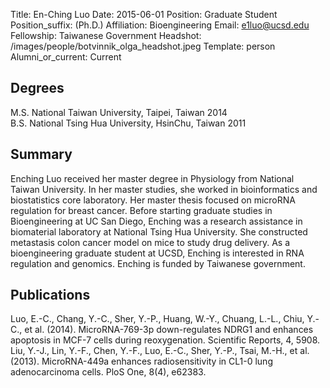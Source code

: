 Title: En-Ching Luo
Date: 2015-06-01
Position: Graduate Student
Position_suffix: (Ph.D.)
Affiliation: Bioengineering
Email: e1luo@ucsd.edu
Fellowship: Taiwanese Government
Headshot: /images/people/botvinnik_olga_headshot.jpeg
Template: person
Alumni_or_current: Current
<!-- Status: draft -->

## Degrees

M.S. National Taiwan University, Taipei, Taiwan 2014<br>
B.S. National Tsing Hua University, HsinChu, Taiwan 2011

## Summary

Enching Luo received her master degree in Physiology from National Taiwan University. In her master studies, she worked in bioinformatics and biostatistics core laboratory. Her master thesis focused on microRNA regulation for breast cancer. Before starting graduate studies in Bioengineering at UC San Diego, Enching was a research assistance in biomaterial laboratory at National Tsing Hua University. She constructed metastasis colon cancer model on mice to study drug delivery. As a bioengineering graduate student at UCSD, Enching is interested in RNA regulation and genomics. Enching is funded by Taiwanese government.

## Publications

Luo, E.-C., Chang, Y.-C., Sher, Y.-P., Huang, W.-Y., Chuang, L.-L., Chiu, Y.-C., et al. (2014).  MicroRNA-769-3p down-regulates NDRG1 and enhances apoptosis in MCF-7 cells during reoxygenation. Scientific Reports, 4, 5908. <br>
Liu, Y.-J., Lin, Y.-F., Chen, Y.-F., Luo, E.-C., Sher, Y.-P., Tsai, M.-H., et al. (2013). MicroRNA-449a enhances radiosensitivity in CL1-0 lung adenocarcinoma cells. PloS One, 8(4), e62383. <br>
